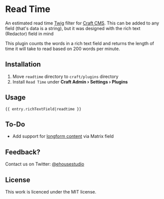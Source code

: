 # Read Time

An estimated read time [Twig](http://twig.sensiolabs.org/) filter for [Craft CMS](http://buildwithcraft.com/). This can be added to any field (that's data is a string), but it was designed with the rich text (Redactor) field in mind

This plugin counts the words in a rich text field and returns the length of time it will take to read based on 200 words per minute.

## Installation

1. Move `readtime` directory to `craft/plugins` directory
2. Install `Read Time` under **Craft Admin &rsaquo; Settings &rsaquo; Plugins**

## Usage

```
{{ entry.richTextField|readtime }}
```

## To-Do
-  Add support for [longform content](http://alistapart.com/blog/post/longform-content-with-craft-matrix) via Matrix field

## Feedback?

Contact us on Twitter: [@ehousestudio](https://twitter.com/ehousestudio)

## License

This work is licenced under the MIT license.
